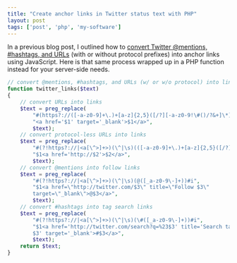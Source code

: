 ```yaml
---
title: "Create anchor links in Twitter status text with PHP"
layout: post
tags: ['post', 'php', 'my-software']
---
```


In a previous blog post, I outlined how to [convert Twitter @mentions,
#hashtags, and
URLs](/2011/03/create-anchor-links-in-twitter-status-text-with-javascript/)
(with or without protocol prefixes) into anchor links using JavaScript.
Here is that same process wrapped up in a PHP function instead for your
server-side needs.<!--more-->

```php
// convert @mentions, #hashtags, and URLs (w/ or w/o protocol) into links
function twitter_links($text)
{
	// convert URLs into links
	$text = preg_replace(
		"#(https?://([-a-z0-9]+\.)+[a-z]{2,5}([/?][-a-z0-9!\#()/?&+]\*)?)#i",
		"<a href='$1' target='_blank'>$1</a>",
		$text);
	// convert protocol-less URLs into links
	$text = preg_replace(
		"#(?!https?://|<a[\^>]+>)(\^|\s)(([-a-z0-9]+\.)+[a-z]{2,5}([/?][-a-z0-9!\#()/?&+.]\*)?)\b#i",
		"$1<a href='http://$2'>$2</a>",
		$text);
	// convert @mentions into follow links
	$text = preg_replace(
		"#(?!https?://|<a[\^>]+>)(\^|\s)(@([_a-z0-9\-]+))#i",
		"$1<a href=\"http://twitter.com/$3\" title=\"Follow $3\"
		target=\"_blank\">@$3</a>",
		$text);
	// convert #hashtags into tag search links
	$text = preg_replace(
		"#(?!https?://|<a[\^>]+>)(\^|\s)(\#([_a-z0-9\-]+))#i",
		"$1<a href='http://twitter.com/search?q=%23$3' title='Search tag:
		$3' target='_blank'>#$3</a>",
		$text);
	return $text;
}
```
